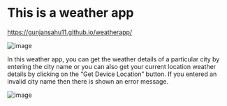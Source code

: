 # This is a weather app 


https://gunjansahu11.github.io/weatherapp/


![image](https://user-images.githubusercontent.com/74657116/227768386-b0d6b23c-3c39-4e41-8826-1b0ef1c8fbfa.png)

In this weather app, you can get the weather details of a particular city by entering the city name or you can also get your current location weather details by clicking on the “Get Device Location” button. If you entered an invalid city name then there is shown an error message.

![image](https://user-images.githubusercontent.com/74657116/227768412-2acc1c8e-8837-423b-92ad-f0f52c261b92.png)
